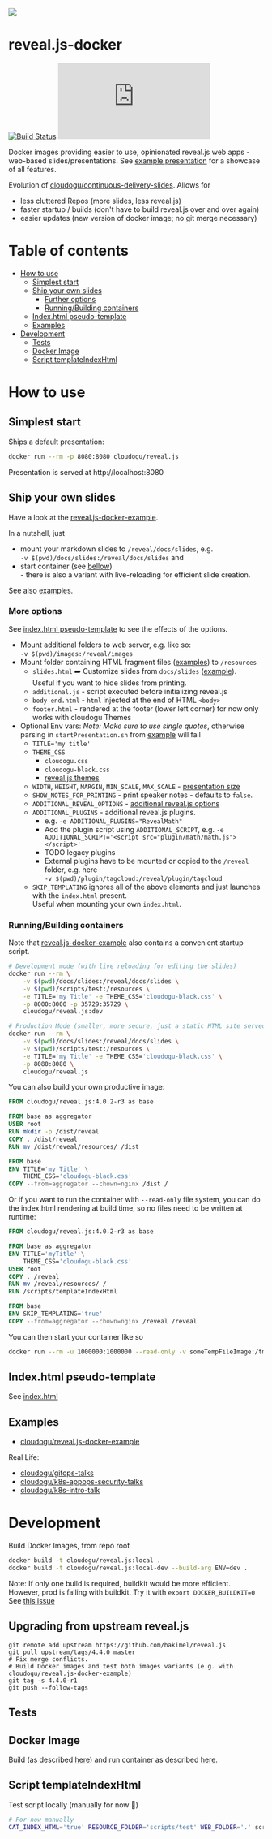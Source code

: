 ![](https://cloudogu.com/assets/blog/2019/revealJS-711db5dd3e495fe26dda7ad44104542b1fceb456c11700a773a2f158bf2c8251.png)

reveal.js-docker
===

[![Build Status](https://oss.cloudogu.com/jenkins/buildStatus/icon?job=cloudogu-github%2Freveal.js-docker%2Fmaster)](https://oss.cloudogu.com/jenkins/job/cloudogu-github/job/reveal.js-docker/job/master/)
[![](https://img.shields.io/docker/image-size/cloudogu/reveal.js)](https://hub.docker.com/r/cloudogu/reveal.js)

Docker images providing easier to use, opinionated reveal.js web apps - web-based slides/presentations. 
See [example presentation](https://cloudogu.github.io/reveal.js-docker-example) for a showcase of all features.

Evolution of [cloudogu/continuous-delivery-slides](https://github.com/cloudogu/continuous-delivery-slides).
Allows for 
* less cluttered Repos (more slides, less reveal.js)
* faster startup / builds (don't have to build reveal.js over and over again)
* easier updates (new version of docker image; no git merge necessary)

# Table of contents

<!-- Update with `doctoc --notitle README.md`. See https://github.com/thlorenz/doctoc -->
<!-- START doctoc generated TOC please keep comment here to allow auto update -->
<!-- DON'T EDIT THIS SECTION, INSTEAD RE-RUN doctoc TO UPDATE -->


- [How to use](#how-to-use)
  - [Simplest start](#simplest-start)
  - [Ship your own slides](#ship-your-own-slides)
    - [Further options](#further-options)
    - [Running/Building containers](#runningbuilding-containers)
  - [Index.html pseudo-template](#indexhtml-pseudo-template)
  - [Examples](#examples)
- [Development](#development)
  - [Tests](#tests)
  - [Docker Image](#docker-image)
  - [Script templateIndexHtml](#script-templateindexhtml)

<!-- END doctoc generated TOC please keep comment here to allow auto update -->


# How to use

## Simplest start 

Ships a default presentation:

```bash
docker run --rm -p 8080:8080 cloudogu/reveal.js
```

Presentation is served at http://localhost:8080

## Ship your own slides

Have a look at the [reveal.js-docker-example](https://github.com/cloudogu/reveal.js-docker-example).

In a nutshell, just 

* mount your markdown slides to `/reveal/docs/slides`, e.g.  
  `-v $(pwd)/docs/slides:/reveal/docs/slides` and
* start container (see [bellow](#runningbuilding-containers))  
  \- there is also a variant with live-reloading for 
  efficient slide creation.

See also [examples](#examples).

### More options

See [index.html pseudo-template](#indexhtml-pseudo-template) to see the effects of the options.

* Mount additional folders to web server, e.g. like so:  
 `-v $(pwd)/images:/reveal/images`
* Mount folder containing HTML fragment files ([examples](scripts/test/)) to `/resources`
  * `slides.html` ➡️ Customize slides from `docs/slides` ([example](scripts/test/slides.html)).  
     Useful if you want to hide slides from printing.
  * `additional.js` - script executed before initializing reveal.js
  * `body-end.html` - `html` injected at the end of HTML `<body>`
  * `footer.html` - rendered at the footer (lower left corner) for now only works with cloudogu Themes
* Optional Env vars: *Note: Make sure to use single quotes*, otherwise parsing in `startPresentation.sh` from [example](https://github.com/cloudogu/reveal.js-docker-example) will fail
  * `TITLE='my title'`
  * `THEME_CSS`
     * `cloudogu.css`
     * `cloudogu-black.css`
     * [reveal.js themes](https://github.com/hakimel/reveal.js/#theming)
  * `WIDTH`, `HEIGHT`, `MARGIN`, `MIN_SCALE`, `MAX_SCALE` - [presentation size](https://revealjs.com/presentation-size/)
  * `SHOW_NOTES_FOR_PRINTING` - print speaker notes - defaults to `false`.
  * `ADDITIONAL_REVEAL_OPTIONS` - [additional reveal.js options](https://revealjs.com/config/)
  * `ADDITIONAL_PLUGINS` - additional reveal.js plugins.
     * e.g. `-e ADDITIONAL_PLUGINS="RevealMath" `
     * Add the plugin script using `ADDITIONAL_SCRIPT`, e.g. `-e ADDITIONAL_SCRIPT='<script src="plugin/math/math.js"></script>'`  
     * TODO legacy plugins
     * External plugins have to be mounted or copied to the `/reveal` folder, e.g. here  
     `-v $(pwd)/plugin/tagcloud:/reveal/plugin/tagcloud`
  * `SKIP_TEMPLATING` ignores all of the above elements and just launches with the `index.html` present.  
     Useful when mounting your own `index.html`.

### Running/Building containers 

Note that [reveal.js-docker-example](https://github.com/cloudogu/reveal.js-docker-example) also contains a convenient
 startup script.

```bash
# Development mode (with live reloading for editing the slides)
docker run --rm \
    -v $(pwd)/docs/slides:/reveal/docs/slides \
    -v $(pwd)/scripts/test:/resources \
    -e TITLE='my Title' -e THEME_CSS='cloudogu-black.css' \
    -p 8000:8000 -p 35729:35729 \
    cloudogu/reveal.js:dev

# Production Mode (smaller, more secure, just a static HTML site served by NGINX)
docker run --rm \
    -v $(pwd)/docs/slides:/reveal/docs/slides \
    -v $(pwd)/scripts/test:/resources \
    -e TITLE='my Title' -e THEME_CSS='cloudogu-black.css' \
    -p 8080:8080 \
    cloudogu/reveal.js
```

You can also build your own productive image:

```Dockerfile
FROM cloudogu/reveal.js:4.0.2-r3 as base

FROM base as aggregator
USER root
RUN mkdir -p /dist/reveal
COPY . /dist/reveal
RUN mv /dist/reveal/resources/ /dist

FROM base
ENV TITLE='my Title' \
    THEME_CSS='cloudogu-black.css'
COPY --from=aggregator --chown=nginx /dist /
```

Or if you want to run the container with `--read-only` file system, you can do the index.html rendering at build time,
so no files need to be written at runtime:

```Dockerfile
FROM cloudogu/reveal.js:4.0.2-r3 as base

FROM base as aggregator
ENV TITLE='myTitle' \
    THEME_CSS='cloudogu-black.css'
USER root
COPY . /reveal
RUN mv /reveal/resources/ /
RUN /scripts/templateIndexHtml

FROM base
ENV SKIP_TEMPLATING='true'
COPY --from=aggregator --chown=nginx /reveal /reveal
```

You can then start your container like so

```bash
docker run --rm -u 1000000:1000000 --read-only -v someTempFileImage:/tmp yourImageName
```

## Index.html pseudo-template

See [index.html](index.html)

## Examples

* [cloudogu/reveal.js-docker-example](https://github.com/cloudogu/reveal.js-docker-example)

Real Life:

* [cloudogu/gitops-talks](https://github.com/cloudogu/gitops-talks)
* [cloudogu/k8s-appops-security-talks](https://github.com/cloudogu/k8s-appops-security-talks)
* [cloudogu/k8s-intro-talk](https://github.com/cloudogu/k8s-intro-talk)

# Development

Build Docker Images, from repo root

```bash
docker build -t cloudogu/reveal.js:local .
docker build -t cloudogu/reveal.js:local-dev --build-arg ENV=dev .
```

Note: If only one build is required, buildkit would be more efficient. However, prod is failing with buildkit.
Try it with `export DOCKER_BUILDKIT=0` See [this issue](https://github.com/moby/moby/issues/735)

## Upgrading from upstream reveal.js

```shell
git remote add upstream https://github.com/hakimel/reveal.js
git pull upstream/tags/4.4.0 master
# Fix merge conflicts.
# Build Docker images and test both images variants (e.g. with cloudogu/reveal.js-docker-example)
git tag -s 4.4.0-r1
git push --follow-tags
```

## Tests

## Docker Image

Build (as described [here](#development)) and run container as described [here](#ship-your-own-slides).

## Script templateIndexHtml

Test script locally (manually for now 😬)

```bash
# For now manually
CAT_INDEX_HTML='true' RESOURCE_FOLDER='scripts/test' WEB_FOLDER='.' scripts/src/templateIndexHtml
```

